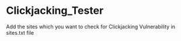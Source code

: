 # Clickjacking_Tester
Add the sites which you want to check for Clickjacking Vulnerability in sites.txt file
